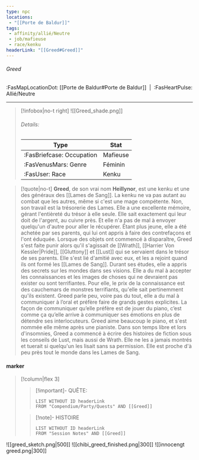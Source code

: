 ```yaml
---
type: npc
locations:
 - "[[Porte de Baldur]]"
tags:
 - affinity/allié/Neutre
 - job/mafieuse
 - race/kenku
headerLink: "[[Greed#Greed]]"
---
```

###### Greed
<span class="sub2">:FasMapLocationDot: [[Porte de Baldur#Porte de Baldur]]&nbsp;&nbsp;|&nbsp;&nbsp;:FasHeartPulse: Allié/Neutre </span>
___

> [!infobox|no-t right]
> ![[Greed_shade.png]]
> ###### Details:
> | Type | Stat |
> | ---- | ---- |
> | :FasBriefcase: Occupation |  Mafieuse |
> | :FasVenusMars: Genre | Féminin |
> | :FasUser: Race | Kenku |
<span class="clearfix"></span>

> [!quote|no-t]
>**Greed**, de son vrai nom **Heillynor**, est une kenku et une des généraux des [[Lames de Sang]]. La kenku ne va pas autant au combat que les autres, même si c'est une mage compétente. Non, son travail est la trésorerie des Lames. Elle a une excellente mémoire, gérant l'entièreté du trésor à elle seule. Elle sait exactement qui leur doit de l'argent, au cuivre près. Et elle n'a pas de mal à envoyer quelqu'un d'autre pour aller le récupérer. 
>Étant plus jeune, elle a été achetée par ses parents, qui lui ont appris à faire des contrefaçons et l'ont éduquée. Lorsque des objets ont commencé à disparaître, Greed s'est faite punir alors qu'il s'agissait de [[Wrath]], [[Harrier Von Kessler|Pride]], [[Gluttony]] et [[Lust]] qui se servaient dans le trésor de ses parents. Elle s'est lié d'amitié avec eux, et les a rejoint quand ils ont formé les [[Lames de Sang]].
>Durant ses études, elle a appris des secrets sur les mondes dans ses visions. Elle a du mal à accepter les connaissances et les images de choses qui ne devraient pas exister ou sont terrifiantes. Pour elle, le prix de la connaissance est des cauchemars de monstres terrifiants, qu'elle sait pertinemment qu'ils existent. 
>Greed parle peu, voire pas du tout, elle a du mal à communiquer à l’oral et préfère faire de grands gestes explicites. La façon de communiquer qu’elle préfère est de jouer du piano, c’est comme ça qu’elle arrive à communiquer ses émotions en plus de détendre ses interlocuteurs.
>Greed aime beaucoup le piano, et s'est nommée elle même après une pianiste. Dans son temps libre et lors d'insomnies, Greed a commencé à écrire des histoires de fiction sous les conseils de Lust, mais aussi de Wrath. Elle ne les a jamais montrés et tuerait si quelqu'un les lisait sans sa permission.
>Elle est proche d'à peu près tout le monde dans les Lames de Sang. 
#### marker
> [!column|flex 3]
>> [!important]- QUÊTE:
>>```dataview
>>LIST WITHOUT ID headerLink
>>FROM "Compendium/Party/Quests" AND [[Greed]]
>
>>[!note]- HISTOIRE
>>```dataview
>>LIST WITHOUT ID headerLink
>>FROM "Session Notes" AND [[Greed]]

![[greed_sketch.png|500]] ![[chibi_greed_finished.png|300]] ![[innocengt greed.png|300]]
